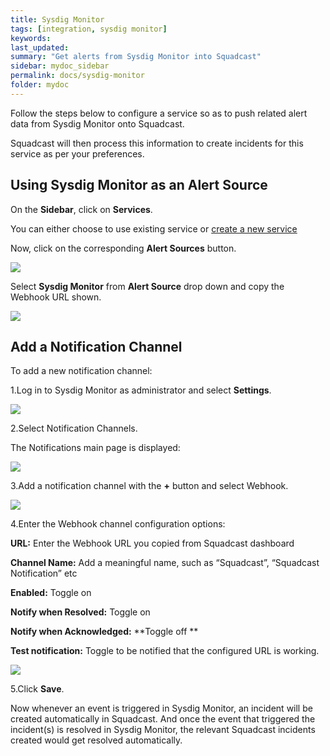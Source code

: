 ```yaml
---
title: Sysdig Monitor
tags: [integration, sysdig monitor]
keywords: 
last_updated: 
summary: "Get alerts from Sysdig Monitor into Squadcast"
sidebar: mydoc_sidebar
permalink: docs/sysdig-monitor
folder: mydoc
---
```


Follow the steps below to configure a service so as to push related alert data from Sysdig Monitor onto Squadcast.

Squadcast will then process this information to create incidents for this service as per your preferences.

## Using Sysdig Monitor as an Alert Source

On the **Sidebar**, click on **Services**.

You can either choose to use existing service or [create a new service](adding-a-service-1)

Now, click on the corresponding **Alert Sources** button.

![](images/integration_1.png)

Select **Sysdig Monitor** from  **Alert Source** drop down and copy the Webhook URL shown.

![](images/sysdig_1.png)

## Add a Notification Channel

To add a new notification channel:

1.Log in to Sysdig Monitor as administrator and select **Settings**. 

![](images/sysdig_2.png)

2.Select Notification Channels. 

The Notifications main page is displayed:

![](images/sysdig_3.jpeg)

3.Add a notification channel with the **+** button and select Webhook.

![](images/sysdig_4.png)

4.Enter the Webhook channel configuration options: 

**URL:** Enter the Webhook URL you copied from Squadcast dashboard

**Channel Name:** Add a meaningful name, such as  “Squadcast”,  “Squadcast Notification” etc

**Enabled:** Toggle on

**Notify when Resolved:**  Toggle on 

**Notify when Acknowledged:**  **Toggle off **

**Test notification:** Toggle to be notified that the configured URL is working. 

![](images/sysdig_5.png)

5.Click **Save**.

Now whenever an event is triggered in Sysdig Monitor, an incident will be created automatically in Squadcast. And once the event that triggered the incident(s) is resolved in Sysdig Monitor, the relevant Squadcast incidents created would get resolved automatically.